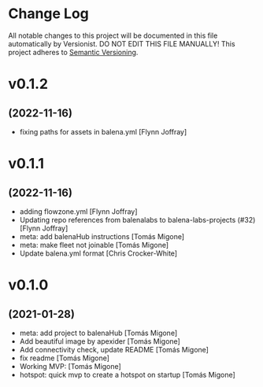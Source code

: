 # Change Log

All notable changes to this project will be documented in this file
automatically by Versionist. DO NOT EDIT THIS FILE MANUALLY!
This project adheres to [Semantic Versioning](http://semver.org/).

# v0.1.2
## (2022-11-16)

* fixing paths for assets in balena.yml [Flynn Joffray]

# v0.1.1
## (2022-11-16)

* adding flowzone.yml [Flynn Joffray]
* Updating repo references from balenalabs to balena-labs-projects (#32) [Flynn Joffray]
* meta: add balenaHub instructions [Tomás Migone]
* meta: make fleet not joinable [Tomás Migone]
* Update balena.yml format [Chris Crocker-White]

# v0.1.0
## (2021-01-28)

* meta: add project to balenaHub [Tomás Migone]
* Add beautiful image by apexider [Tomás Migone]
* Add connectivity check, update README [Tomás Migone]
* fix readme [Tomás Migone]
* Working MVP: [Tomás Migone]
* hotspot: quick mvp to create a hotspot on startup [Tomás Migone]
